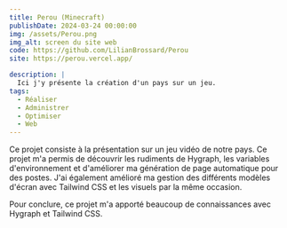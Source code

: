 ```yaml
---
title: Perou (Minecraft)
publishDate: 2024-03-24 00:00:00
img: /assets/Perou.png
img_alt: screen du site web
code: https://github.com/LilianBrossard/Perou
site: https://perou.vercel.app/

description: |
  Ici j'y présente la création d'un pays sur un jeu.
tags:
  - Réaliser
  - Administrer
  - Optimiser
  - Web
---
```


Ce projet consiste à la présentation sur un jeu vidéo de notre pays.
Ce projet m'a permis de découvrir les rudiments de Hygraph, les variables d'environnement et d'améliorer ma génération de page automatique pour des postes.
J'ai également amélioré ma gestion des différents modèles d'écran avec Tailwind CSS et les visuels par la même occasion.

Pour conclure, ce projet m'a apporté beaucoup de connaissances avec Hygraph et Tailwind CSS.